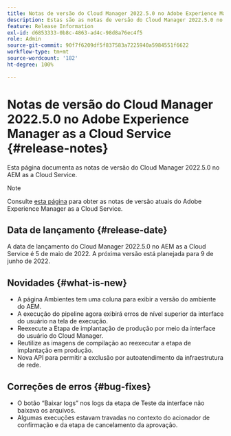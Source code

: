 ```yaml
---
title: Notas de versão do Cloud Manager 2022.5.0 no Adobe Experience Manager as a Cloud Service
description: Estas são as notas de versão do Cloud Manager 2022.5.0 no AEM as a Cloud Service.
feature: Release Information
exl-id: d6853333-0b8c-4863-ad4c-98d8a76ec4f5
role: Admin
source-git-commit: 90f7f6209df5f837583a7225940a5984551f6622
workflow-type: tm+mt
source-wordcount: '182'
ht-degree: 100%

---
```


# Notas de versão do Cloud Manager 2022.5.0 no Adobe Experience Manager as a Cloud Service {#release-notes}

Esta página documenta as notas de versão do Cloud Manager 2022.5.0 no AEM as a Cloud Service.

>[!NOTE]
>
>Consulte [esta página](/help/release-notes/release-notes-cloud/release-notes-current.md) para obter as notas de versão atuais do Adobe Experience Manager as a Cloud Service.

## Data de lançamento {#release-date}

A data de lançamento do Cloud Manager 2022.5.0 no AEM as a Cloud Service é 5 de maio de 2022. A próxima versão está planejada para 9 de junho de 2022.

## Novidades {#what-is-new}

* A página Ambientes tem uma coluna para exibir a versão do ambiente do AEM.
* A execução do pipeline agora exibirá erros de nível superior da interface do usuário na tela de execução.
* Reexecute a Etapa de implantação de produção por meio da interface do usuário do Cloud Manager.
* Reutilize as imagens de compilação ao reexecutar a etapa de implantação em produção.
* Nova API para permitir a exclusão por autoatendimento da infraestrutura de rede.

## Correções de erros {#bug-fixes}

* O botão “Baixar logs” nos logs da etapa de Teste da interface não baixava os arquivos.
* Algumas execuções estavam travadas no contexto do acionador de confirmação e da etapa de cancelamento da aprovação.
